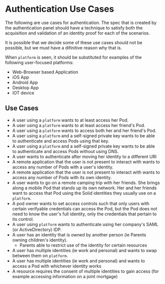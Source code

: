 # Authentication Use Cases

The following are use cases for authentication. The spec that is created by the authentication panel should have a technique to satisfy both the acquisition and validation of an identity proof for each of the scenarios.

It is possible that we decide some of these use cases should not be possible, but we must have a difinitive reason why that is.

When `platform` is seen, it should be substituted for examples of the following user-focused platforms:
 - Web-Browser based Application
 - iOS App
 - Android App
 - Desktop App
 - IOT device

## Use Cases
 - A user using a `platform` wants to at least access her Pod.
 - A user using a `platform` wants to at least access her friend's Pod.
 - A user using a `platform` wants to access both her and her friend's Pod.
 - A user using a `platform` and a self-signed private key wants to be able to authenticate and access Pods using that key.
 - A user using a `platform` and a self-signed private key wants to be able to authenticate and access Pods without using DNS.
 - A user wants to authenticate after moving her identity to a different URI
 - A remote application that the user is not present to interact with wants to access any number of Pods with a user's identity.
 - A remote application that the user is not present to interact with wants to access any number of Pods with its own identity.
 - A user wants to go on a remote camping trip with her friends. She brings along a mobile Pod that stands up its own network. Her and her friends want to access that Pod using the Solid identities they usually use on a `platform`.
 - A pod owner wants to set access controls such that only users with certain verifyable credentials can access the Pod, but the Pod does not need to know the user's full identity, only the credentials that pertain to its control.
 - A user using `platform` wants to authenticate using her company's SAML (or ActiveDirectory) IDP.
 - A user has an identity that is owned by another person (ie Parents owning children's identity).
   - Parents able to restrict use of the identity for certain resources
 - A user has multiple identities (ie work and personal) and wants to swap between them on `platform`.
 - A user has multiple identities (ie work and personal) and wants to access a Pod with whichever identity works
 - A resource requires the consent of multiple identities to gain access (for example accessing information on a joint mortgage)
